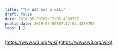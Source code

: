 ```yaml
---
title: "The W3C has a wiki"
draft: false
date: 2019-05-09T07:17:03.428979Z
publishdate: 2019-05-09T07:17:03.428979Z
tags: [ ]
---
```

[https://www.w3.org/wiki](https://www.w3.org/wiki)
    